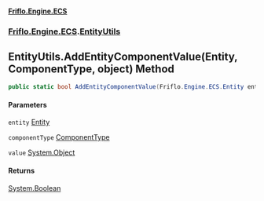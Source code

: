 #### [Friflo.Engine.ECS](index.md 'index')
### [Friflo.Engine.ECS](Friflo.Engine.ECS.md 'Friflo.Engine.ECS').[EntityUtils](EntityUtils.md 'Friflo.Engine.ECS.EntityUtils')

## EntityUtils.AddEntityComponentValue(Entity, ComponentType, object) Method

```csharp
public static bool AddEntityComponentValue(Friflo.Engine.ECS.Entity entity, Friflo.Engine.ECS.ComponentType componentType, object value);
```
#### Parameters

<a name='Friflo.Engine.ECS.EntityUtils.AddEntityComponentValue(Friflo.Engine.ECS.Entity,Friflo.Engine.ECS.ComponentType,object).entity'></a>

`entity` [Entity](Entity.md 'Friflo.Engine.ECS.Entity')

<a name='Friflo.Engine.ECS.EntityUtils.AddEntityComponentValue(Friflo.Engine.ECS.Entity,Friflo.Engine.ECS.ComponentType,object).componentType'></a>

`componentType` [ComponentType](ComponentType.md 'Friflo.Engine.ECS.ComponentType')

<a name='Friflo.Engine.ECS.EntityUtils.AddEntityComponentValue(Friflo.Engine.ECS.Entity,Friflo.Engine.ECS.ComponentType,object).value'></a>

`value` [System.Object](https://docs.microsoft.com/en-us/dotnet/api/System.Object 'System.Object')

#### Returns
[System.Boolean](https://docs.microsoft.com/en-us/dotnet/api/System.Boolean 'System.Boolean')